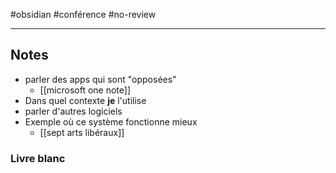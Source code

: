 #obsidian #conférence #no-review 

---

## Notes

 - parler des apps qui sont "opposées"
     - [[microsoft one note]]
 - Dans quel contexte **je** l'utilise
 - parler d'autres logiciels
 - Exemple où ce système fonctionne mieux
     - [[sept arts libéraux]]

### Livre blanc



